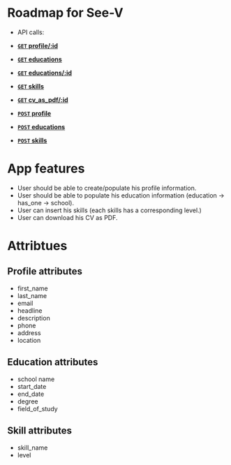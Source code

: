 Roadmap for See-V
=================

- API calls:



- **[<code>GET</code> profile/:id](http://see-v.herokuapp.com/api/v1/user/:id/profile/:id.json)**
- **[<code>GET</code> educations](http://see-v.herokuapp.com/api/v1/user/:id/educations.json)**
- **[<code>GET</code> educations/:id](http://see-v.herokuapp.com/api/v1/user/:id/educations/:id.json)**
- **[<code>GET</code> skills](http://see-v.herokuapp.com/api/v1/user/:id/skills.json)**
- **[<code>GET</code> cv_as_pdf/:id](http://see-v.herokuapp.com/api/v1/user/:id/cv_pdf/:id.json)**

- **[<code>POST</code> profile](http://see-v.herokuapp.com/api/v1/user/:id/profile)**
- **[<code>POST</code> educations](http://see-v.herokuapp.com/api/v1/user/:id/educations)**
- **[<code>POST</code> skills](http://see-v.herokuapp.com/api/v1/user/:id/skills)**

# App features

- User should be able to create/populate his profile information.
- User should be able to populate his education information (education -> has_one -> school).
- User can insert his skills (each skills has a corresponding level.)
- User can download his CV as PDF.

# Attribtues

## Profile attributes

- first_name
- last_name
- email
- headline
- description
- phone
- address
- location

## Education attributes

- school name
- start_date
- end_date
- degree
- field_of_study

## Skill attributes

- skill_name
- level
